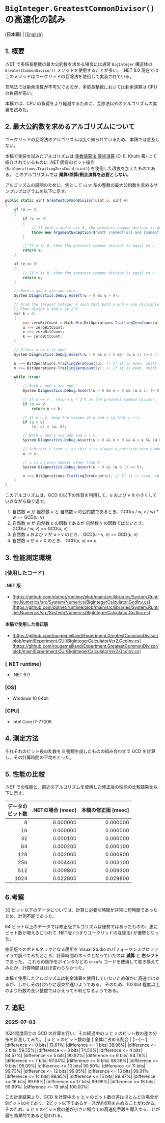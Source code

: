 # `BigInteger.GreatestCommonDivisor()` の高速化の試み

[**日本語**] | [[English](../README.md)]

## 1. 概要

.NET で多倍長整数の最大公約数を求める場合には通常 `BigInteger` 構造体の `GreatestCommonDivisor()` メソッドを使用することが多い。
.NET 9.0 現在ではこのメソッドはユークリッドの互除法を使用して実装されている。

互除法では剰余演算が不可欠であるが、多倍長整数においては剰余演算は CPU の負荷が高い。

本稿では、CPU の負荷をより軽減するために、互除法以外のアルゴリズムの実装を試みた。

## 2. 最大公約数を求めるアルゴリズムについて

ユークリッドの互除法のアルゴリズムは広く知られているため、本稿では言及しない。

本稿で実装を試みたアルゴリズムは
[準数値算法 算術演算](https://www.amazon.co.jp/%E6%BA%96%E6%95%B0%E5%80%A4%E7%AE%97%E6%B3%95%E2%80%95%E7%AE%97%E8%A1%93%E6%BC%94%E7%AE%97-art-computer-programming-4/dp/4781904262) (D. E. Knuth 著)
にて紹介されているものに .NET 固有のビット操作 (`BitOperations.TrailingZeroCount(uint)`) を使用した改良を加えたものである。
このアルゴリズムでは **乗算/除算/剰余演算を必要としない**。

<!-- 原語版=> [The Art of Computer Programming Volume 2 - Seminumerical algorithms](https://en.wikipedia.org/wiki/The_Art_of_Computer_Programming) (D. E. Knuth 著) "Chapter 4 – Arithmetic" -->

アルゴリズムの説明のために、例として `uint` 型の整数の最大公約数を求めるサンプルプログラムを以下に示す。

```c#
public static uint GreatestCommonDivisor(uint u, uint v)
{
    if (u == 0)
    {
        if (v == 0)
        {
            // If both u and v are 0, the greatest common divisor is undefined.
            throw new ArgumentException($"Both {nameof(u)} and {nameof(v)} are 0. The greatest common divisor of 0 and 0 is undefined.");
        }

        // If u is 0, then the greatest common divisor is equal to v
        return v;
    }

    if (v == 0)
    {
        // If v is 0, then the greatest common divisor is equal to u
        return u;
    }

    // Both u and v are non-zero.
    System.Diagnostics.Debug.Assert(u > 0 && v > 0);

    // Find the largest integer k such that both u and v are divisible by 2^k.
    // Then divide u and v by 2^k.
    var k = 0;
    {
        var zeroBitCount = Math.Min(BitOperations.TrailingZeroCount(u), BitOperations.TrailingZeroCount(v));
        u >>= zeroBitCount;
        v >>= zeroBitCount;
        k += zeroBitCount;
    }

    // Either u or v is odd.
    System.Diagnostics.Debug.Assert(u > 0 && v > 0 && ((u & 1) != 0 || (v & 1) != 0));

    u >>= BitOperations.TrailingZeroCount(u); // If it is even, shift it right until it becomes odd.
    v >>= BitOperations.TrailingZeroCount(v); // If it is even, shift it right until it becomes odd.

    while (true)
    {
        // Both u and v are odd.
        System.Diagnostics.Debug.Assert(u > 0 && v > 0 && (u & 1) != 0 && (v & 1) != 0);

        // If u == v , return u * 2^k as the greatest common divisor.
        if (u == v)
            return u << k;

        // If u < v, swap the values ​​of u and v so that u > v.
        if (u < v)
            (v, u) = (u, v);

        // Both u and v are odd and u > v.
        System.Diagnostics.Debug.Assert(u > 0 && v > 0 && u > v && (u & 1) != 0 && (v & 1) != 0);

        // Subtract v from u, so that u is always a positive even number.
        u -= v;

        // u is an even number other than 0
        System.Diagnostics.Debug.Assert(u > 0 && (u & 1) == 0);

        u >>= BitOperations.TrailingZeroCount(u); // If it is even, shift it right until it becomes odd.
    }
}
```

このアルゴリズムは、GCD の以下の性質を利用して、u および v を小さくしていきながら繰り返す。
1. 自然数 w が 自然数 u と 自然数 v の公約数であるとき、GCD(u / w, v / w) * w == GCD(u, v)
2. 自然数 w が 自然数 u の因数であるが 自然数 v の因数ではないとき、 GCD(u / w, v) == GCD(u, v)
3. 自然数 u および v が u > v のとき、 GCD(u - v, v) == GCD(u, v)
4. 自然数 u が u > 0 のとき、 GCD(u, u) == u

## 3. 性能測定環境

### [使用したコード]
#### .NET 版
- [https://github.com/dotnet/runtime/blob/main/src/libraries/System.Runtime.Numerics/src/System/Numerics/BigIntegerCalculator.GcdInv.cs](https://github.com/dotnet/runtime/blob/main/src/libraries/System.Runtime.Numerics/src/System/Numerics/BigIntegerCalculator.GcdInv.cs)

#### 本稿で使用した修正版
- [https://github.com/rougemeilland/Experiment.GreatestCommonDivisor/blob/main/Experiment.CUI/BigIntegerCalculatorVer2.GcdInv.cs](https://github.com/rougemeilland/Experiment.GreatestCommonDivisor/blob/main/Experiment.CUI/BigIntegerCalculatorVer2.GcdInv.cs)

### [.NET runtime]
- .NET 9.0

### [OS]
- Windows 10 64bit

### [CPU]
- Intel Core i7-7700K

## 4. 測定方法

それそれのビット長の乱数を 8 種類生成したものの組み合わせで GCD を計算し、その計算時間の平均をとった。

## 5. 性能の比較

.NET での性能と、前述のアルゴリズムを使用した修正版の性能の比較結果を以下に示す。

| データの<br/>ビット数 | .NETの場合 [msec] | 本稿の修正版 [msec] |
|--:|--:|--:|
| 8 | 0.000000 | 0.000000 |
| 16 | 0.000000 | 0.000000 |
| 32 | 0.000100 | 0.000000 |
| 64 | 0.000200 | 0.000100 |
| 128 | 0.002000 | 0.000900 |
| 256 | 0.004400 | 0.003100 |
| 512 | 0.009800 | 0.009300 |
| 1024 | 0.022800 | 0.029800 |

## 6.考察

32 ビット以下のデータについては、計算に必要な時間が非常に短時間であったため、計測不能であった。

64 ビット以上のデータでは修正版アルゴリズムは優勢ではあったものの、更にビット数が増えるにつれて .NET版 (つまりユークリッドの互除法) が優勢となった。

修正版でのボトルネックとなる箇所を Visual Studio のパフォーマンスプロファイラで調べてみたところ、計算時間のネックとなっていたのは **減算** と **右シフト** であった。
これらの箇所をポインタなどの `unsafe` コードを使用して書き換えてみたが、計算時間はほぼ変わらなかった。

本稿で使用したアルゴリズムは剰余演算を使用していないため確かに高速ではあるが、しかしその代わりに収束が遅いようである。
そのため、1024bit 程度以上のより桁数の長い整数ではかえって不利となるようである。

## 7. 追記

### 2025-07-03

1024程度同士の GCD の計算を行い、その経過中の u と v のビット数の差の分布を計測してみた。
| u と v のビット数の差 | 全体に占める割合 |
|:--|--:|
|difference <= 0 bits| 13.61%|
|difference <= 1 bits| 38.98%|
|difference <= 2 bits| 59.55%|
|difference <= 3 bits| 74.50%|
|difference <= 4 bits| 84.57%|
|difference <= 5 bits| 90.92%|
|difference <= 6 bits| 94.76%|
|difference <= 7 bits| 97.04%|
|difference <= 8 bits| 98.36%|
|difference <= 9 bits| 99.09%|
|difference <= 10 bits| 99.50%|
|difference <= 11 bits| 99.73%|
|difference <= 12 bits| 99.85%|
|difference <= 13 bits| 99.91%|
|difference <= 14 bits| 99.95%|
|difference <= 15 bits| 99.97%|
|difference <= 16 bits| 99.99%|
|difference <= 17 bits| 99.99%|
|difference <= 18 bits| 99.99%|
|difference <= 19 bits| 100.00%|

この計測結果より、GCD を計算中の u と v のビット数の差はほとんどの場合が9ビット以内であり、2ビット以下であるケースが約6割を占めることがわかる。
そのため、u と v のビット数の差が小さい場合での高速化手段を導入することが最も効果的であると思われる。

